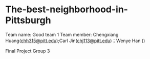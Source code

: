 # The-best-neighborhood-in-Pittsburgh
Team name: Good team 1
Team member: Chengxiang Huang(chh315@pitt.edu);Carl Jin(chj113@pitt.edu)；Wenye Han () 

Final Project Group 3
